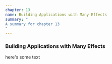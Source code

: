 ```yaml
---
chapter: 13
name: Building Applications with Many Effects
summary: "
A summary for chapter 13
"
---
```


### Building Applications with Many Effects

here's some text
